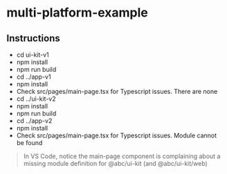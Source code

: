 # multi-platform-example

## Instructions
* cd ui-kit-v1
* npm install
* npm run build
* cd ../app-v1
* npm install
* Check src/pages/main-page.tsx for Typescript issues. There are none
* cd ../ui-kit-v2
* npm install
* npm run build
* cd ../app-v2
* npm install
* Check src/pages/main-page.tsx for Typescript issues. Module cannot be found

> In VS Code, notice the main-page component is complaining about a missing module definition for @abc/ui-kit (and @abc/ui-kit/web)
